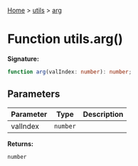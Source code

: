 [Home](../../../index.md) &gt; [utils](../../utils.md) &gt; [arg](./arg_1.md)

# Function utils.arg()


<b>Signature:</b>

```typescript
function arg(valIndex: number): number;
```

## Parameters

|  Parameter | Type | Description |
|  --- | --- | --- |
|  valIndex | `number` |  |

<b>Returns:</b>

`number`

